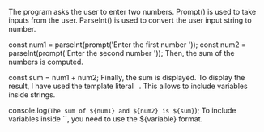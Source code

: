 The program asks the user to enter two numbers. 
Prompt() is used to take inputs from the user. 
ParseInt() is used to convert the user input string to number.

const num1 = parseInt(prompt('Enter the first number '));
const num2 = parseInt(prompt('Enter the second number '));
Then, the sum of the numbers is computed.

const sum = num1 + num2;
Finally, the sum is displayed. To display the result, I have used the template literal ` `. This allows to include variables inside strings.

console.log(`The sum of ${num1} and ${num2} is ${sum}`);
To include variables inside ``, you need to use the ${variable} format.
